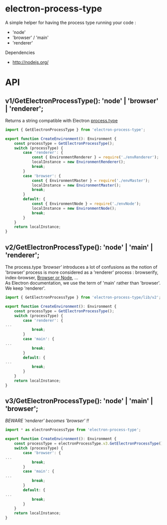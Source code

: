 # electron-process-type
A simple helper for having the process type running your code :
- 'node'
- 'browser' / 'main'
- 'renderer'

Dependencies
* http://nodejs.org/

# API
## v1/GetElectronProcessType(): 'node' | 'browser' | 'renderer';
Returns a string compatible with Electron [process.type](https://electronjs.org/docs/api/process#processversionschrome)

```ts
import { GetElectronProcessType } from 'electron-process-type';

export function CreateEnvironment(): Environment {
    const processType = GetElectronProcessType();
    switch (processType) {
        case 'renderer': {
            const { EnvironmentRenderer } = require('./envRenderer');
            localInstance = new EnvironmentRenderer();
            break;
        }
        case 'browser': {
            const { EnvironmentMaster } = require('./envMaster');
            localInstance = new EnvironmentMaster();
            break;
        }
        default: {
            const { EnvironmentNode } = require('./envNode');
            localInstance = new EnvironmentNode();
            break;
        }
    }
    return localInstance;
}
```

## v2/GetElectronProcessType(): 'node' | 'main' | 'renderer';
The process.type *'browser'* introduces a lot of confusions as the notion of 'browser' process is more considered as a 'renderer' process : browserify, index-browser, [Browser or Node](https://github.com/flexdinesh/browser-or-node), ...  
As Electron documentation, we use the term of 'main' rather than 'browser'. We keep 'renderer'.

```ts
import { GetElectronProcessType } from 'electron-process-type/lib/v2';

export function CreateEnvironment(): Environment {
    const processType = GetElectronProcessType();
    switch (processType) {
        case 'renderer': {
...
            break;
        }
        case 'main': {
...
            break;
        }
        default: {
...
            break;
        }
    }
    return localInstance;
}
```

## v3/GetElectronProcessType(): 'node' | 'main' | 'browser';
*BEWARE 'renderer' becomes 'browser' !!*

```ts
import * as electronProcessType from 'electron-process-type';

export function CreateEnvironment(): Environment {
    const processType = electronProcessType.v3.GetElectronProcessType();
    switch (processType) {
        case 'browser': {
...
            break;
        }
        case 'main': {
...
            break;
        }
        default: {
...
            break;
        }
    }
    return localInstance;
}
```